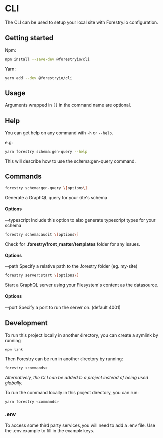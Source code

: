 # CLI

The CLI can be used to setup your local site with Forestry.io configuration.

## Getting started

Npm:

```bash
npm install --save-dev @forestryio/cli
```

Yarn:

```bash
yarn add --dev @forestryio/cli
```

## Usage

Arguments wrapped in `[]` in the command name are optional.

## Help

You can get help on any command with `-h` or `--help`.

e.g:

```bash
yarn forestry schema:gen-query --help
```

This will describe how to use the schema:gen-query command.

## Commands

```bash
forestry schema:gen-query \[options\]
```

Generate a GraphQL query for your site's schema

#### Options

--typescript Include this option to also generate typescript types for your schema

```bash
forestry schema:audit \[options\]
```

Check for **.forestry/front_matter/templates** folder for any issues.

#### Options

--path <forestryPath> Specify a relative path to the .forestry folder (eg. my-site)

```bash
forestry server:start \[options\]
```

Start a GraphQL server using your Filesystem's content as the datasource.

#### Options

--port <port> Specify a port to run the server on. (default 4001)

## Development

To run this project locally in another directory, you can create a symlink by running

```bash
npm link
```

Then Forestry can be run in another directory by running:

```bash
forestry <commands>
```

_Alternatively, the CLI can be added to a project instead of being used globally._

To run the command locally in this project directory, you can run:

```bash
yarn forestry <commands>
```

### .env

To access some third party services, you will need to add a .env file.
Use the .env.example to fill in the example keys.
